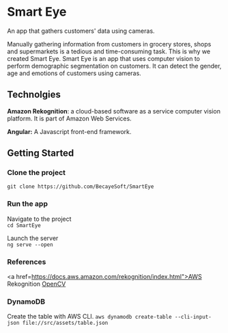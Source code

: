 # Smart Eye
An app that gathers customers' data using cameras.

Manually gathering information from customers in grocery stores, shops and supermarkets is a tedious and time-consuming task. This is why we created Smart Eye.
Smart Eye is an app that uses computer vision to perform demographic segmentation on customers. It can detect the gender, age and emotions of customers using cameras.

## Technolgies

**Amazon Rekognition**: a cloud-based software as a service computer vision platform. It is part of Amazon Web Services.

**Angular:** A Javascript front-end framework.

## Getting Started
### Clone the project
`git clone https://github.com/BecayeSoft/SmartEye`

### Run the app
Navigate to the project <br/>
`cd SmartEye`

Launch the server <br/>
`ng serve --open`

### References
<a href=https://docs.aws.amazon.com/rekognition/index.html">AWS Rekognition</a>
<a href="https://medium.com/@andrewxiaoyu0/how-to-detect-labels-and-objects-using-amazon-rekognition-with-javascript-882bcfa602df"></a>
<a href="https://docs.opencv.org/3.4/d0/d84/tutorial_js_usage.html">OpenCV</a>

### DynamoDB
Create the table with AWS CLI.
`aws dynamodb create-table --cli-input-json file://src/assets/table.json`
